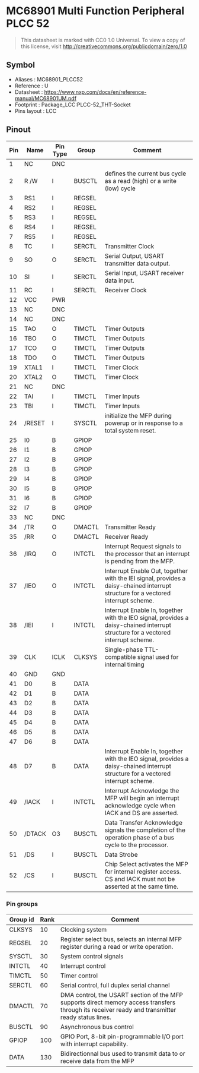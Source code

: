 # MC68901 Multi Function Peripheral PLCC 52

> This datasheet is marked with CC0 1.0
> Universal. To view a copy of this license, visit
> http://creativecommons.org/publicdomain/zero/1.0

## Symbol

* Aliases : MC68901_PLCC52
* Reference : U
* Datasheet : https://www.nxp.com/docs/en/reference-manual/MC68901UM.pdf
* Footprint : Package_LCC:PLCC-52_THT-Socket
* Pins layout : LCC


## Pinout

|Pin|Name|Pin Type|Group|Comment|
|---|---|---|---|---|
|1|NC|DNC|||
|2|R /W|I|BUSCTL|defines the current bus cycle as a read (high) or a write (low) cycle|
|3|RS1|I|REGSEL||
|4|RS2|I|REGSEL||
|5|RS3|I|REGSEL||
|6|RS4|I|REGSEL||
|7|RS5|I|REGSEL||
|8|TC|I|SERCTL|Transmitter Clock|
|9|SO|O|SERCTL|Serial Output, USART transmitter data output.|
|10|SI|I|SERCTL|Serial Input, USART receiver data input.|
|11|RC|I|SERCTL|Receiver Clock|
|12|VCC|PWR|||
|13|NC|DNC|||
|14|NC|DNC|||
|15|TAO|O|TIMCTL|Timer Outputs|
|16|TBO|O|TIMCTL|Timer Outputs|
|17|TCO|O|TIMCTL|Timer Outputs|
|18|TDO|O|TIMCTL|Timer Outputs|
|19|XTAL1|I|TIMCTL|Timer Clock|
|20|XTAL2|O|TIMCTL|Timer Clock|
|21|NC|DNC|||
|22|TAI|I|TIMCTL|Timer Inputs|
|23|TBI|I|TIMCTL|Timer Inputs|
|24|/RESET|I|SYSCTL|initialize the MFP during powerup or in response to a total system reset.|
|25|I0|B|GPIOP||
|26|I1|B|GPIOP||
|27|I2|B|GPIOP||
|28|I3|B|GPIOP||
|29|I4|B|GPIOP||
|30|I5|B|GPIOP||
|31|I6|B|GPIOP||
|32|I7|B|GPIOP||
|33|NC|DNC|||
|34|/TR|O|DMACTL|Transmitter Ready|
|35|/RR|O|DMACTL|Receiver Ready|
|36|/IRQ|O|INTCTL|Interrupt Request signals to the processor that an interrupt is pending from the MFP.|
|37|/IEO|O|INTCTL|Interrupt Enable Out, together with the IEI signal, provides a daisy-chained interrupt structure for a vectored interrupt scheme.|
|38|/IEI|I|INTCTL|Interrupt Enable In, together with the IEO signal, provides a daisy-chained interrupt structure for a vectored interrupt scheme.|
|39|CLK|ICLK|CLKSYS|Single-phase TTL-compatible signal used for internal timing|
|40|GND|GND|||
|41|D0|B|DATA||
|42|D1|B|DATA||
|43|D2|B|DATA||
|44|D3|B|DATA||
|45|D4|B|DATA||
|46|D5|B|DATA||
|47|D6|B|DATA||
|48|D7|B|DATA|Interrupt Enable In, together with the IEO signal, provides a daisy-chained interrupt structure for a vectored interrupt scheme.|
|49|/IACK|I|INTCTL|Interrupt Acknowledge the MFP will begin an interrupt acknowledge cycle when IACK and DS are asserted.|
|50|/DTACK|O3|BUSCTL|Data Transfer Acknowledge signals the completion of the operation phase of a bus cycle to the processor.|
|51|/DS|I|BUSCTL|Data Strobe |
|52|/CS|I|BUSCTL|Chip Select activates the MFP for internal register access. CS and IACK must not be asserted at the same time.|

### Pin groups

|Group id|Rank|Comment|
|---|---|---|
|CLKSYS|10|Clocking system|
|REGSEL|20|Register select bus, selects an internal MFP register during a read or write operation.|
|SYSCTL|30|System control signals|
|INTCTL|40|Interrupt control|
|TIMCTL|50|Timer control|
|SERCTL|60|Serial control, full duplex serial channel|
|DMACTL|70|DMA control, the USART section of the MFP supports direct memory access transfers through its receiver ready and transmitter ready status lines.|
|BUSCTL|90|Asynchronous bus control|
|GPIOP|100|GPIO Port, 8-bit pin-programmable I/O port with interrupt capability.|
|DATA|130|Bidirectionnal bus used to transmit data to or receive data from the MFP|
